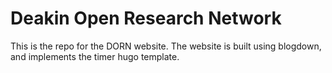 
<!-- README.md is generated from README.Rmd. Please edit that file -->
Deakin Open Research Network
============================

This is the repo for the DORN website. The website is built using blogdown, and implements the timer hugo template.
